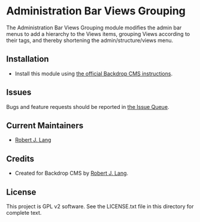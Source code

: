 Administration Bar Views Grouping
======================

The Administration Bar Views Grouping module modifies the admin bar menus to add a hierarchy to the Views items, grouping Views according to their tags, and thereby shortening the admin/structure/views menu.

Installation
------------

- Install this module using [the official Backdrop CMS instructions](https://backdropcms.org/guide/modules).

Issues
------

Bugs and feature requests should be reported in [the Issue Queue](https://github.com/backdrop-contrib/admin_bar_views_grouping/issues).

Current Maintainers
-------------------

- [Robert J. Lang](https://github.com/bugfolder)

Credits
-------

- Created for Backdrop CMS by [Robert J. Lang](https://github.com/bugfolder).

License
-------

This project is GPL v2 software.
See the LICENSE.txt file in this directory for complete text.

